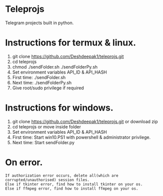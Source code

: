 # Teleprojs
Telegram projects built in python.

# Instructions for termux & linux.
 1. git clone https://github.com/Deshdeepak1/teleprojs.git
 2. cd teleprojs
 3. chmod  ./sendFolder.sh ./sendFolderPy.sh
 4. Set environment variables API_ID & API_HASH
 5. First time: ./sendFolder.sh 
 6. Next time: ./sendFolderPy.sh 
 7. Give root/sudo privilege if required


# Instructions for windows.
 1. git clone https://github.com/Deshdeepak1/teleprojs.git or download zip
 2. cd teleprojs or move inside folder
 3. Set environment variables API_ID & API_HASH
 4. First time: Start win10.PS1 with powershell & administrator privilege.
 5. Next time: Start sendFolder.py

# On error.
	If authorization error occurs, delete all(which are corrupted/unauthorised) session files.
	Else if tkinter error, find how to install tkinter on your os.
	Else if ffmpeg error, find how to install ffmpeg on your os.

